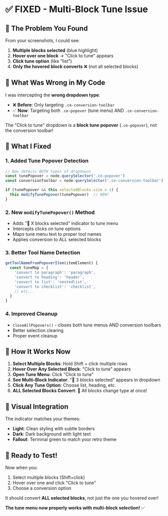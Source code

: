 # ✅ FIXED - Multi-Block Tune Issue

## 🎯 **The Problem You Found**

From your screenshots, I could see:
1. **Multiple blocks selected** (blue highlight)
2. **Hover over one block** → "Click to tune" appears  
3. **Click tune option** (like "list")
4. **Only the hovered block converts** ❌ (not all selected blocks)

## 🔧 **What Was Wrong in My Code**

I was intercepting the **wrong dropdown type**:

- ❌ **Before**: Only targeting `.ce-conversion-toolbar` 
- ✅ **Now**: Targeting both `.ce-popover` (tune menu) AND `.ce-conversion-toolbar`

The "Click to tune" dropdown is a **block tune popover** (`.ce-popover`), not the conversion toolbar!

## 🎪 **What I Fixed**

### 1. **Added Tune Popover Detection**
```javascript
// Now detects BOTH types of dropdowns
const tunePopover = node.querySelector('.ce-popover') 
const conversionToolbar = node.querySelector('.ce-conversion-toolbar')

if (tunePopover && this.selectedBlocks.size > 1) {
  this.modifyTunePopover(tunePopover)  // NEW!
}
```

### 2. **New `modifyTunePopover()` Method**
- Adds "📝 X blocks selected" indicator to tune menu
- Intercepts clicks on tune options 
- Maps tune menu text to proper tool names
- Applies conversion to ALL selected blocks

### 3. **Better Tool Name Detection**
```javascript
getToolNameFromPopoverItem(itemElement) {
  const tuneMap = {
    'convert to paragraph': 'paragraph',
    'convert to heading': 'header', 
    'convert to list': 'nestedlist',
    'convert to checklist': 'checklist',
    // etc...
  }
}
```

### 4. **Improved Cleanup**
- `closeAllPopovers()` - closes both tune menus AND conversion toolbars
- Better selection clearing
- Proper event cleanup

## 🚀 **How It Works Now**

1. **Select Multiple Blocks**: Hold Shift + click multiple rows
2. **Hover Over Any Selected Block**: "Click to tune" appears  
3. **Open Tune Menu**: Click "Click to tune"
4. **See Multi-Block Indicator**: "📝 3 blocks selected" appears in dropdown
5. **Click Any Tune Option**: Choose list, heading, etc.
6. **ALL Selected Blocks Convert**: 🎉 All blocks change type at once!

## 🎨 **Visual Integration**

The indicator matches your themes:
- **Light**: Clean styling with subtle borders
- **Dark**: Dark background with light text  
- **Fallout**: Terminal green to match your retro theme

## 🎊 **Ready to Test!**

Now when you:
1. Select multiple blocks (Shift+click)
2. Hover over one and click "Click to tune" 
3. Choose a conversion option

It should convert **ALL selected blocks**, not just the one you hovered over!

**The tune menu now properly works with multi-block selection!** ✅
